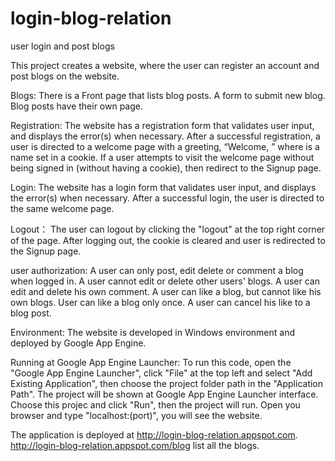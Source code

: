 # login-blog-relation
user login and post blogs

This project creates a website, where the user can register an account and post blogs on the website.

Blogs:
There is a Front page that lists blog posts.
A form to submit new blog.
Blog posts have their own page.

Registration:
The website has a registration form that validates user input, and displays the error(s) when necessary.
After a successful registration, a user is directed to a welcome page with a greeting, “Welcome, ” where is a name set in a cookie.
If a user attempts to visit the welcome page without being signed in (without having a cookie), then redirect to the Signup page.

Login:
The website has a login form that validates user input, and displays the error(s) when necessary.
After a successful login, the user is directed to the same welcome page.

Logout：
The user can logout by clicking the "logout" at the top right corner of the page.
After logging out, the cookie is cleared and user is redirected to the Signup page.

user authorization:
A user can only post, edit delete or comment a blog when logged in.
A user cannot edit or delete other users' blogs.
A user can edit and delete his own comment.
A user can like a blog, but cannot like his own blogs. User can like a blog only once.
A user can cancel his like to a blog post.

Environment:
The website is developed in Windows environment and deployed by Google App Engine.

Running at Google App Engine Launcher:
To run this code, open the "Google App Engine Launcher", click "File" at the top left and select "Add Existing Application",
then choose the project folder path in the "Application Path".
The project will be shown at Google App Engine Launcher interface. Choose this projec and click "Run", then the project will run.
Open you browser and type "localhost:(port)", you will see the website.

The application is deployed at http://login-blog-relation.appspot.com. http://login-blog-relation.appspot.com/blog list all the
blogs.

